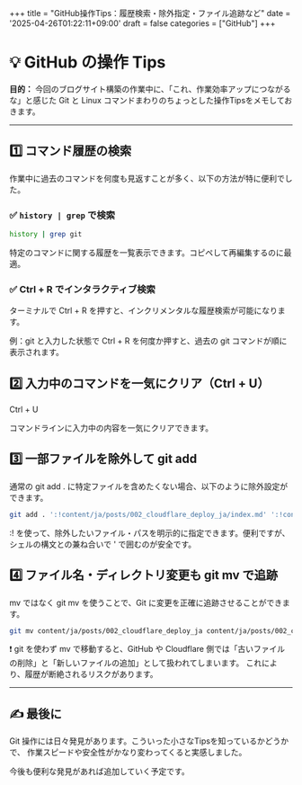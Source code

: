 +++
title = "GitHub操作Tips：履歴検索・除外指定・ファイル追跡など"
date = '2025-04-26T01:22:11+09:00'
draft = false
categories = ["GitHub"]
+++


# 💡 GitHub の操作 Tips

**目的：**
今回のブログサイト構築の作業中に、「これ、作業効率アップにつながるな」と感じた Git と Linux コマンドまわりのちょっとした操作Tipsをメモしておきます。

---

## 1️⃣ コマンド履歴の検索

作業中に過去のコマンドを何度も見返すことが多く、以下の方法が特に便利でした。

### ✅ `history | grep` で検索

```bash
history | grep git
```
特定のコマンドに関する履歴を一覧表示できます。コピペして再編集するのに最適。


### ✅ Ctrl + R でインタラクティブ検索
ターミナルで Ctrl + R を押すと、インクリメンタルな履歴検索が可能になります。

例：git と入力した状態で Ctrl + R を何度か押すと、過去の git コマンドが順に表示されます。

## 2️⃣ 入力中のコマンドを一気にクリア（Ctrl + U）

Ctrl + U

コマンドラインに入力中の内容を一気にクリアできます。


## 3️⃣ 一部ファイルを除外して git add
通常の git add . に特定ファイルを含めたくない場合、以下のように除外設定ができます。

```bash
git add . ':!content/ja/posts/002_cloudflare_deploy_ja/index.md' ':!content/en/posts/002_cloudflare_deploy_en/index.md'
```

:! を使って、除外したいファイル・パスを明示的に指定できます。便利ですが、シェルの構文との兼ね合いで ' で囲むのが安全です。

## 4️⃣ ファイル名・ディレクトリ変更も git mv で追跡
mv ではなく git mv を使うことで、Git に変更を正確に追跡させることができます。

```bash
git mv content/ja/posts/002_cloudflare_deploy_ja content/ja/posts/002_cloudflare_deploy
```

❗ git を使わず mv で移動すると、GitHub や Cloudflare 側では「古いファイルの削除」と「新しいファイルの追加」として扱われてしまいます。
これにより、履歴が断絶されるリスクがあります。

---

## ✍️ 最後に
Git 操作には日々発見があります。こういった小さなTipsを知っているかどうかで、
作業スピードや安全性がかなり変わってくると実感しました。

今後も便利な発見があれば追加していく予定です。
